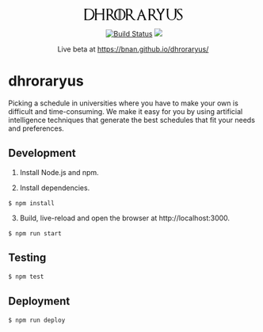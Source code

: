 <p align="center">
  <img src="./src/logo.svg" width="200" style="text-align: center">
</p>

<p align="center">
  <a href="https://travis-ci.org/bnan/dhroraryus"><img src="https://img.shields.io/travis/bnan/dhroraryus.svg" alt="Build Status"></a>
  <img src="https://img.shields.io/librariesio/github/bnan/dhroraryus.svg">
</p>

<p align="center">
  Live beta at <a href="https://bnan.github.io/dhroraryus/">https://bnan.github.io/dhroraryus/</a>
</p>

# dhroraryus

Picking a schedule in universities where you have to make your own is difficult and time-consuming. We make it easy for you by using artificial intelligence techniques that generate the best schedules that fit your needs and preferences.

## Development

1. Install Node.js and npm.

2. Install dependencies.

```shell
$ npm install
```

3. Build, live-reload and open the browser at http://localhost:3000.

```shell
$ npm run start
```

## Testing

```shell
$ npm test
```

## Deployment

```bash
$ npm run deploy
```
